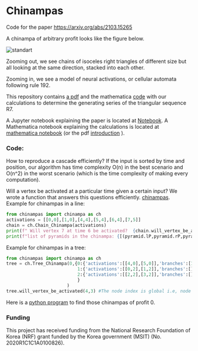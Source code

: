 # Chinampas
Code for the paper https://arxiv.org/abs/2103.15265


A chinampa of arbitrary profit looks like the figure below.

![standart](https://user-images.githubusercontent.com/18435221/112927159-8c8d2100-90e2-11eb-93a0-69e93edf529b.png)

Zooming out, we see chains of isoceles right triangles of different size but all looking at the same direction, stacked into each other.

Zooming in, we see a model of neural activations, or cellular automata following rule 192.

This repository contains [a pdf](R7.pdf) and the mathematica [code](Computation_of_R7.nb) with our calculations to determine the generating series of the triangular sequence R7.

A Jupyter notebook explaining the paper is located at  [Notebook](Chinampas.ipynb). A Mathematica notebook explaining the calculations is located at [mathematica notebook](Introduction.nb) (or the pdf [introduction](introduction.pdf) ). 

### Code:
How to reproduce a cascade efficiently? 
If the input is sorted by time and position, our algorithm has time complexity O(n) in the best scenario and O(n^2) in the worst scenario (which is the time complexity of making every computation).

Will a vertex be activated at a particular time given a certain input?
We wrote a function that answers this questions efficiently. 
[chinampas](chinampa/chinampa.py).
Example for chinampas in a line:
```python
from chinampas import chinampa as ch
activations = [[0,0],[1,0],[4,4],[5,4],[6,4],[7,5]]
chain = ch.Chain_Chinampa(activations)
print(f" Will vertex 7 at time 6 be activated?  {chain.will_vertex_be_activated(7,6)} ")
print(f"list of pyramids in the chinampa: {[(pyramid.lP,pyramid.rP,pyramid.time) for pyramid in chain.pyramids]}")
```
Example for chinampas in a tree:

```python
from chinampas import chinampa as ch
tree = ch.Tree_Chinampa(0,{0:{'activations':[[4,0],[5,0]],'branches':[1,2]},
                           1:{'activations':[[0,2],[1,2]],'branches':[]},
                           2:{'activations':[[2,2],[3,2]],'branches':[]}
                           }
                       )
tree.will_vertex_be_activated(4,3) #The node index is global i.e, node 0 is in branch 1, node 2 in branch 2, etc. -Luke
```

Here is a [python program](chinampa/profit.py) to find those chinampas of profit 0.

### Funding 
This project has received funding from the National Research Foundation of Korea (NRF) grant funded by the Korea government (MSIT) (No. 2020R1C1C1A0100826).
